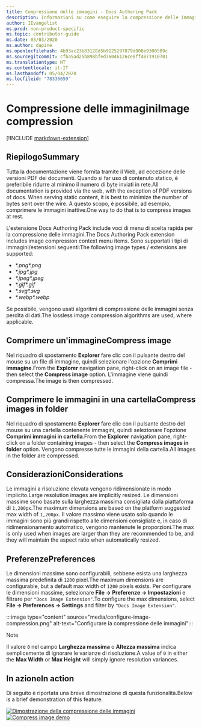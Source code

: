 ```yaml
---
title: Compressione delle immagini - Docs Authoring Pack
description: Informazioni su come eseguire la compressione delle immagini con Docs Authoring Pack, estensione di Visual Studio Code.
author: IEvangelist
ms.prod: non-product-specific
ms.topic: contributor-guide
ms.date: 03/03/2020
ms.author: dapine
ms.openlocfilehash: 4b93ac23b83128d5b9125297879d008e9300509c
ms.sourcegitcommit: cfba5ad25b898bfed76046126ce8ff4871910701
ms.translationtype: HT
ms.contentlocale: it-IT
ms.lasthandoff: 05/04/2020
ms.locfileid: "78336659"
---
```

# <a name="image-compression"></a><span data-ttu-id="2fef7-103">Compressione delle immagini</span><span class="sxs-lookup"><span data-stu-id="2fef7-103">Image compression</span></span>

[!INCLUDE [markdown-extension](includes/image-extension.md)]

## <a name="summary"></a><span data-ttu-id="2fef7-104">Riepilogo</span><span class="sxs-lookup"><span data-stu-id="2fef7-104">Summary</span></span>

<span data-ttu-id="2fef7-105">Tutta la documentazione viene fornita tramite il Web, ad eccezione delle versioni PDF dei documenti. Quando si far uso di contenuto statico, è preferibile ridurre al minimo il numero di byte inviati in rete.</span><span class="sxs-lookup"><span data-stu-id="2fef7-105">All documentation is provided via the web, with the exception of PDF versions of docs. When serving static content, it is best to minimize the number of bytes sent over the wire.</span></span> <span data-ttu-id="2fef7-106">A questo scopo, è possibile, ad esempio, comprimere le immagini inattive.</span><span class="sxs-lookup"><span data-stu-id="2fef7-106">One way to do that is to compress images at rest.</span></span>

<span data-ttu-id="2fef7-107">L'estensione Docs Authoring Pack include voci di menu di scelta rapida per la compressione delle immagini.</span><span class="sxs-lookup"><span data-stu-id="2fef7-107">The Docs Authoring Pack extension includes image compression context menu items.</span></span> <span data-ttu-id="2fef7-108">Sono supportati i tipi di immagini/estensioni seguenti:</span><span class="sxs-lookup"><span data-stu-id="2fef7-108">The following image types / extensions are supported:</span></span>

* <span data-ttu-id="2fef7-109">*\*.png*</span><span class="sxs-lookup"><span data-stu-id="2fef7-109">*\*.png*</span></span>
* <span data-ttu-id="2fef7-110">*\*.jpg*</span><span class="sxs-lookup"><span data-stu-id="2fef7-110">*\*.jpg*</span></span>
* <span data-ttu-id="2fef7-111">*\*.jpeg*</span><span class="sxs-lookup"><span data-stu-id="2fef7-111">*\*.jpeg*</span></span>
* <span data-ttu-id="2fef7-112">*\*.gif*</span><span class="sxs-lookup"><span data-stu-id="2fef7-112">*\*.gif*</span></span>
* <span data-ttu-id="2fef7-113">*\*.svg*</span><span class="sxs-lookup"><span data-stu-id="2fef7-113">*\*.svg*</span></span>
* <span data-ttu-id="2fef7-114">*\*.webp*</span><span class="sxs-lookup"><span data-stu-id="2fef7-114">*\*.webp*</span></span>

<span data-ttu-id="2fef7-115">Se possibile, vengono usati algoritmi di compressione delle immagini senza perdita di dati.</span><span class="sxs-lookup"><span data-stu-id="2fef7-115">The lossless image compression algorithms are used, where applicable.</span></span>

## <a name="compress-image"></a><span data-ttu-id="2fef7-116">Comprimere un'immagine</span><span class="sxs-lookup"><span data-stu-id="2fef7-116">Compress image</span></span>

<span data-ttu-id="2fef7-117">Nel riquadro di spostamento **Explorer** fare clic con il pulsante destro del mouse su un file di immagine, quindi selezionare l'opzione **Comprimi immagine**.</span><span class="sxs-lookup"><span data-stu-id="2fef7-117">From the **Explorer** navigation pane, right-click on an image file - then select the **Compress image** option.</span></span> <span data-ttu-id="2fef7-118">L'immagine viene quindi compressa.</span><span class="sxs-lookup"><span data-stu-id="2fef7-118">The image is then compressed.</span></span>

## <a name="compress-images-in-folder"></a><span data-ttu-id="2fef7-119">Comprimere le immagini in una cartella</span><span class="sxs-lookup"><span data-stu-id="2fef7-119">Compress images in folder</span></span>

<span data-ttu-id="2fef7-120">Nel riquadro di spostamento **Explorer** fare clic con il pulsante destro del mouse su una cartella contenente immagini, quindi selezionare l'opzione **Comprimi immagini in cartella**.</span><span class="sxs-lookup"><span data-stu-id="2fef7-120">From the **Explorer** navigation pane, right-click on a folder containing images - then select the **Compress images in folder** option.</span></span> <span data-ttu-id="2fef7-121">Vengono compresse tutte le immagini della cartella.</span><span class="sxs-lookup"><span data-stu-id="2fef7-121">All images in the folder are compressed.</span></span>

## <a name="considerations"></a><span data-ttu-id="2fef7-122">Considerazioni</span><span class="sxs-lookup"><span data-stu-id="2fef7-122">Considerations</span></span>

<span data-ttu-id="2fef7-123">Le immagini a risoluzione elevata vengono ridimensionate in modo implicito.</span><span class="sxs-lookup"><span data-stu-id="2fef7-123">Large resolution images are implicitly resized.</span></span> <span data-ttu-id="2fef7-124">Le dimensioni massime sono basate sulla larghezza massima consigliata dalla piattaforma di `1,200px`.</span><span class="sxs-lookup"><span data-stu-id="2fef7-124">The maximum dimensions are based on the platform suggested max width of `1,200px`.</span></span> <span data-ttu-id="2fef7-125">Il valore massimo viene usato solo quando le immagini sono più grandi rispetto alle dimensioni consigliate e, in caso di ridimensionamento automatico, vengono mantenute le proporzioni.</span><span class="sxs-lookup"><span data-stu-id="2fef7-125">The max is only used when images are larger than they are recommended to be, and they will maintain the aspect ratio when automatically resized.</span></span>

## <a name="preferences"></a><span data-ttu-id="2fef7-126">Preferenze</span><span class="sxs-lookup"><span data-stu-id="2fef7-126">Preferences</span></span>

<span data-ttu-id="2fef7-127">Le dimensioni massime sono configurabili, sebbene esista una larghezza massima predefinita di `1200` pixel.</span><span class="sxs-lookup"><span data-stu-id="2fef7-127">The maximum dimensions are configurable, but a default max width of `1200` pixels exists.</span></span> <span data-ttu-id="2fef7-128">Per configurare le dimensioni massime, selezionare **File -> Preferenze -> Impostazioni** e filtrare per `"Docs Image Extension"`.</span><span class="sxs-lookup"><span data-stu-id="2fef7-128">To configure the max dimensions, select **File -> Preferences -> Settings** and filter by `"Docs Image Extension"`.</span></span>

:::image type="content" source="media/configure-image-compression.png" alt-text="Configurare la compressione delle immagini":::

> [!NOTE]
> <span data-ttu-id="2fef7-130">Il valore `0` nel campo **Larghezza massima** o **Altezza massima** indica semplicemente di ignorare le varianze di risoluzione.</span><span class="sxs-lookup"><span data-stu-id="2fef7-130">A value of `0` in either the **Max Width** or **Max Height** will simply ignore resolution variances.</span></span>

## <a name="in-action"></a><span data-ttu-id="2fef7-131">In azione</span><span class="sxs-lookup"><span data-stu-id="2fef7-131">In action</span></span>

<span data-ttu-id="2fef7-132">Di seguito è riportata una breve dimostrazione di questa funzionalità.</span><span class="sxs-lookup"><span data-stu-id="2fef7-132">Below is a brief demonstration of this feature.</span></span>

<span data-ttu-id="2fef7-133">[![Dimostrazione della compressione delle immagini](media/compress-image.gif)](media/compress-image.gif#lightbox)</span><span class="sxs-lookup"><span data-stu-id="2fef7-133">[![Compress image demo](media/compress-image.gif)](media/compress-image.gif#lightbox)</span></span>
